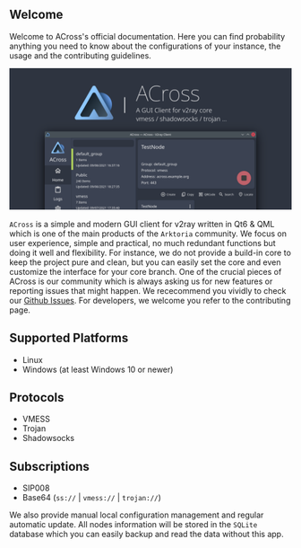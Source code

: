## Welcome

Welcome to ACross's official documentation. Here you can find probability anything you need to know about the configurations of your instance, the usage and the contributing guidelines.

![preview](_media/banner.png)

`ACross` is a simple and modern GUI client for v2ray written in Qt6 & QML which is one of the main products of the `Arktoria` community. We focus on user experience, simple and practical, no much redundant functions but doing it well and flexibility. For instance, we do not provide a build-in core to keep the project pure and clean, but you can easily set the core and even customize the interface for your core branch. One of the crucial pieces of ACross is our community which is always asking us for new features or reporting issues that might happen. We rececommend you vividly to check our [Github Issues](https://github.com/ArkToria/ACross/issues). For developers, we welcome you refer to the contributing page.

## Supported Platforms

- Linux
- Windows (at least Windows 10 or newer)

## Protocols

- VMESS
- Trojan
- Shadowsocks

## Subscriptions

- SIP008
- Base64 (`ss://` | `vmess://` | `trojan://`)

We also provide manual local configuration management and regular automatic update. All nodes information will be stored in the `SQLite` database which you can easily backup and read the data without this app.
